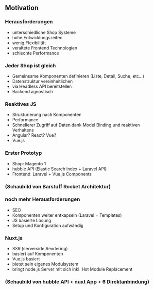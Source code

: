 ## Motivation


### Herausforderungen
- unterschiedliche Shop Systeme <!-- .element: class="fragment" -->
- hohe Entwicklungszeiten <!-- .element: class="fragment" -->
- wenig Flexibilität <!-- .element: class="fragment" -->
- veraltete Frontend Technologien <!-- .element: class="fragment" -->
- schlechte Performance <!-- .element: class="fragment" -->


### Jeder Shop ist gleich
- Gemeinsame Komponenten definieren (Liste, Detail, Suche, etc...) <!-- .element: class="fragment" -->
- Datenstruktur vereinheitlichen <!-- .element: class="fragment" -->
- via Headless API bereitstellen <!-- .element: class="fragment" -->
- Backend agnostisch <!-- .element: class="fragment" -->


### Reaktives JS
- Strukturierung nach Komponenten  <!-- .element: class="fragment" -->
- Performance  <!-- .element: class="fragment" -->
- Schnellerer Zugriff auf Daten dank Model Binding und reaktiven Verhaltens  <!-- .element: class="fragment" -->
- Angular? React? Vue? <!-- .element: class="fragment" -->
- Vue.js <!-- .element: class="fragment" -->


### Erster Prototyp
- Shop: Magento 1 <!-- .element: class="fragment" -->
- hubble API (Elastic Search Index + Laravel API) <!-- .element: class="fragment" -->
- Frontend: Laravel + Vue.js Components<!-- .element: class="fragment" -->


### (Schaubild von Barstuff Rocket Architektur)


### noch mehr Herausforderungen
- SEO <!-- .element: class="fragment" -->
- Komponenten weiter entkapseln (Laravel = Templates) <!-- .element: class="fragment" -->
- JS basierte Lösung <!-- .element: class="fragment" -->
- Setup und Konfiguration aufwändig <!-- .element: class="fragment" -->


### Nuxt.js
- SSR (serverside Rendering) <!-- .element: class="fragment" -->
- basiert auf Komponenten <!-- .element: class="fragment" -->
- Vue.js basiert <!-- .element: class="fragment" -->
- bietet sein eigenes Modulsystem <!-- .element: class="fragment" -->
- bringt node.js Server mit sich inkl. Hot Module Replacement  <!-- .element: class="fragment" -->


### (Schaubild von hubble API + nuxt App + 6 Direktanbindung)
